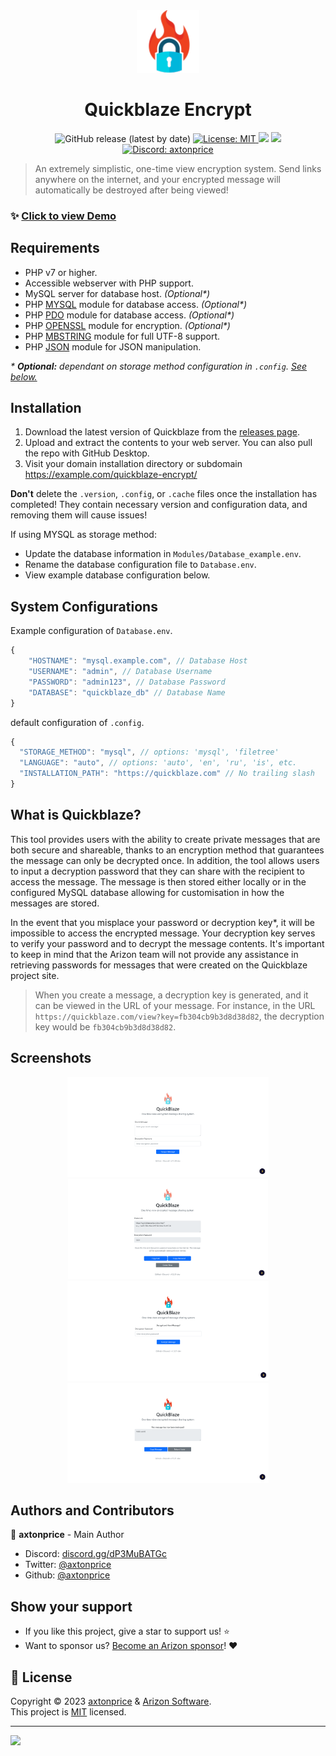<div align="center">
  <img alt="Quickblaze Logo" src=".github/images/logo.png"></img>
</div>
<h1 align="center">
  Quickblaze Encrypt
</h1>

<p align="center">
  <img alt="GitHub release (latest by date)" src="https://img.shields.io/github/v/release/arizon-dev/quickblaze-encrypt?label=Version">
  <a href="https://github.com/arizon-dev/quickblaze-encrypt/blob/main/LICENSE" target="_blank">
    <img alt="License: MIT" src="https://img.shields.io/badge/License-MIT-yellow.svg" />
  </a>
  <a href="https://www.codacy.com/gh/arizon-dev/quickblaze-encrypt/dashboard?utm_source=github.com&amp;utm_medium=referral&amp;utm_content=arizon-dev/quickblaze-encrypt&amp;utm_campaign=Badge_Grade"><img src="https://app.codacy.com/project/badge/Grade/3d4571a7a1a34c548bce562c16ba1221"/></a>
  <a href="https://github.com/arizon-dev/quickblaze-encrypt/actions/workflows/codacy.yml"><img src="https://github.com/arizon-dev/quickblaze-encrypt/actions/workflows/codacy.yml/badge.svg"/></a>
  <a href="https://arizon.dev?discord" target="_blank">
    <img alt="Discord: axtonprice" src="https://discord.com/api/guilds/826239258590969897/widget.png?style=shield" />
  </a>
</p>

> An extremely simplistic, one-time view encryption system. Send links anywhere on the internet, and your encrypted message will automatically be destroyed after being viewed!

### ✨ [Click to view Demo](https://quickblaze.arizon.dev)

## Requirements

- PHP v7 or higher.
- Accessible webserver with PHP support.
- MySQL server for database host. *(Optional\*)*
- PHP [MYSQL](http://php.net/manual/en/book.mysql.php) module for database access. *(Optional\*)*
- PHP [PDO](http://php.net/manual/en/book.pdo.php) module for database access. *(Optional\*)*
- PHP [OPENSSL](http://php.net/manual/en/book.openssl.php) module for encryption. *(Optional\*)*
- PHP [MBSTRING](http://php.net/manual/en/book.mbstring.php) module for full UTF-8 support.
- PHP [JSON](http://php.net/manual/en/book.json.php) module for JSON manipulation.

*\* **Optional:** dependant on storage method configuration in `.config`. [See below.](https://github.com/arizon-dev/quickblaze-encrypt/#system-configurations)*

## Installation

1. Download the latest version of Quickblaze from the [releases page](https://github.com/arizon-dev/quickblaze-encrypt/releases). 
2. Upload and extract the contents to your web server. You can also pull the repo with GitHub Desktop.
3. Visit your domain installation directory or subdomain https://example.com/quickblaze-encrypt/

**Don't** delete the `.version`, `.config`, or `.cache` files once the installation has completed! They contain necessary version and configuration data, and removing them will cause issues!

If using MYSQL as storage method:
* Update the database information in `Modules/Database_example.env`.
* Rename the database configuration file to `Database.env`.
* View example database configuration below.

## System Configurations
Example configuration of `Database.env`.
```js
{
    "HOSTNAME": "mysql.example.com", // Database Host
    "USERNAME": "admin", // Database Username
    "PASSWORD": "admin123", // Database Password
    "DATABASE": "quickblaze_db" // Database Name
}
```
 default configuration of `.config`.
```js
{ 
  "STORAGE_METHOD": "mysql", // options: 'mysql', 'filetree'
  "LANGUAGE": "auto", // options: 'auto', 'en', 'ru', 'is', etc.
  "INSTALLATION_PATH": "https://quickblaze.com" // No trailing slash
}
```

## What is Quickblaze?

This tool provides users with the ability to create private messages that are both secure and shareable, thanks to an encryption method that guarantees the message can only be decrypted once. In addition, the tool allows users to input a decryption password that they can share with the recipient to access the message. The message is then stored either locally or in the configured MySQL database allowing for customisation in how the messages are stored. 

In the event that you misplace your password or decryption key*, it will be impossible to access the encrypted message. Your decryption key serves to verify your password and to decrypt the message contents. It's important to keep in mind that the Arizon team will not provide any assistance in retrieving passwords for messages that were created on the Quickblaze project site.

> When you create a message, a decryption key is generated, and it can be viewed in the URL of your message. For instance, in the URL `https://quickblaze.com/view?key=fb304cb9b3d8d38d82`, the decryption key would be `fb304cb9b3d8d38d82`.

## Screenshots

<div align="center">
  <img height="160" src=".github/images/screenshots/lightmode-1.png">
  <img height="160" src=".github/images/screenshots/lightmode-2.png">
  <img height="160" src=".github/images/screenshots/lightmode-3.png">
  <img height="160" src=".github/images/screenshots/lightmode-4.png">
</div>
  
## Authors and Contributors

👤 **axtonprice** - Main Author

* Discord: [discord.gg/dP3MuBATGc](https://discord.gg/dP3MuBATGc)
* Twitter: [@axtonprice](https://twitter.com/axtonprice)
* Github: [@axtonprice](https://github.com/axtonprice)

## Show your support

* If you like this project, give a star to support us! ⭐️
* Want to sponsor us? [Become an Arizon sponsor](https://github.com/sponsorships/arizon-dev)! ❤️

## 📝 License

Copyright © 2023 [axtonprice](https://github.com/axtonprice) & [Arizon Software](https://github.com/arizon-dev).<br />
This project is [MIT](https://github.com/arizon-dev/quickblaze-encrypt/blob/main/LICENSE) licensed.
<hr>
<a href="https://discord.gg/dP3MuBATGc"><img src="https://discord.com/api/guilds/826239258590969897/widget.png?style=banner3"/></a>
<!-- end: README.md -->